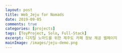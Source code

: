 ```yaml
---
layout: post
title: Web_Jeju for Nomads
date: 2019-09-05
comments: true
categories: [projects]
tags: [ToyProject, Solo, Full-Stack]
excerpt: 디지털 노마드를 위한 제주도 카페 정보 제공 웹페이지
mainImage: /images/jeju-demo.png
---
```

